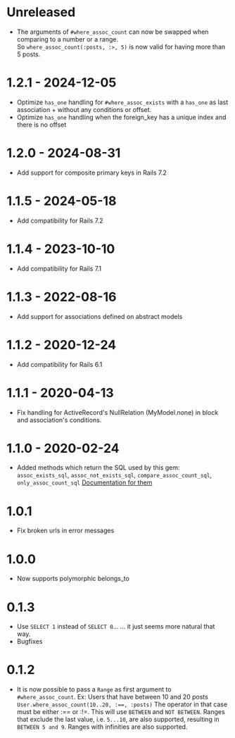 # Unreleased

* The arguments of `#where_assoc_count` can now be swapped when comparing to a number or a range. <br>
  So `where_assoc_count(:posts, :>, 5)` is now valid for having more than 5 posts.

# 1.2.1 - 2024-12-05

* Optimize `has_one` handling for `#where_assoc_exists` with a `has_one` as last association + without any conditions or offset.
* Optimize `has_one` handling when the foreign_key has a unique index and there is no offset

# 1.2.0 - 2024-08-31

* Add support for composite primary keys in Rails 7.2

# 1.1.5 - 2024-05-18

* Add compatibility for Rails 7.2

# 1.1.4 - 2023-10-10

* Add compatibility for Rails 7.1

# 1.1.3 - 2022-08-16

* Add support for associations defined on abstract models

# 1.1.2 - 2020-12-24

* Add compatibility for Rails 6.1

# 1.1.1 - 2020-04-13

* Fix handling for ActiveRecord's NullRelation (MyModel.none) in block and association's conditions.

# 1.1.0 - 2020-02-24

* Added methods which return the SQL used by this gem: `assoc_exists_sql`, `assoc_not_exists_sql`, `compare_assoc_count_sql`, `only_assoc_count_sql`
  [Documentation for them](https://maxlap.github.io/activerecord_where_assoc/ActiveRecordWhereAssoc/SqlReturningMethods.html)

# 1.0.1

* Fix broken urls in error messages

# 1.0.0

* Now supports polymorphic belongs_to

# 0.1.3

* Use `SELECT 1` instead of `SELECT 0`...
  ... it just seems more natural that way.
* Bugfixes

# 0.1.2

* It is now possible to pass a `Range` as first argument to `#where_assoc_count`.
  Ex: Users that have between 10 and 20 posts
  `User.where_assoc_count(10..20, :==, :posts)`
  The operator in that case must be either :== or :!=.
  This will use `BETWEEN` and `NOT BETWEEN`.
  Ranges that exclude the last value, i.e. `5...10`, are also supported, resulting in `BETWEEN 5 and 9`.
  Ranges with infinities are also supported.
